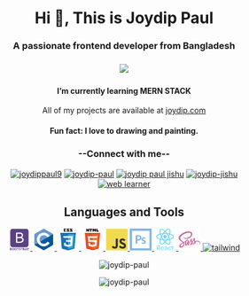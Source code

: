 <h1 align="center">Hi 👋, This is Joydip Paul</h1>
<h3 align="center">A passionate frontend developer from Bangladesh</h3>
<h3 align="center"><img src = "https://komarev.com/ghpvc/?username=joydip-paul&style=flat-square" /></h3>


<div align="center">
 <h4>I’m currently learning MERN STACK</h4>
  <span>All of my projects are available at </span><a href = "https://joydippaul.netlify.app/">joydip.com</a>
 <h4>Fun fact: I love to drawing and painting.</h4>
 </div>

<h3 align="center">--Connect with me--</h3>
<p align="center">
<a href="https://twitter.com/joydippaul9" target="blank"><img align="center" src="https://img.icons8.com/color/48/000000/twitter--v2.png" alt="joydippaul9" /></a>
<a href="https://www.linkedin.com/in/joydip-paul-90b447190/" target="blank"><img align="center" src="https://img.icons8.com/color/48/000000/linkedin-2--v2.png" alt="joydip-paul" /></a>
<a href="https://www.facebook.com/joydippaul72/" target="blank"><img align="center" src="https://img.icons8.com/color/48/000000/facebook-circled--v5.png" alt="joydip paul jishu"/></a>
<a href="https://www.instagram.com/joydip_jishu/" target="blank"><img align="center" src="https://img.icons8.com/color/48/000000/instagram-new--v2.png" alt="joydip-jishu" /></a>
<a href="https://www.youtube.com/channel/UCXOoAHrPiW8xD7hMnqHnENA" target="blank"><img align="center" src="https://img.icons8.com/color/48/000000/youtube--v3.png" alt="web learner"/></a>
</p>

<h2 align="center">Languages and Tools</h2>
<p align="center"> <a href="https://getbootstrap.com" target="_blank"> <img src="https://raw.githubusercontent.com/devicons/devicon/master/icons/bootstrap/bootstrap-plain-wordmark.svg" alt="bootstrap" width="40" height="40"/> </a> <a href="https://www.cprogramming.com/" target="_blank"> <img src="https://raw.githubusercontent.com/devicons/devicon/master/icons/c/c-original.svg" alt="c" width="40" height="40"/> </a> <a href="https://www.w3schools.com/css/" target="_blank"> <img src="https://raw.githubusercontent.com/devicons/devicon/master/icons/css3/css3-original-wordmark.svg" alt="css3" width="40" height="40"/> </a> <a href="https://www.w3.org/html/" target="_blank"> <img src="https://raw.githubusercontent.com/devicons/devicon/master/icons/html5/html5-original-wordmark.svg" alt="html5" width="40" height="40"/> </a> <a href="https://developer.mozilla.org/en-US/docs/Web/JavaScript" target="_blank"> <img src="https://raw.githubusercontent.com/devicons/devicon/master/icons/javascript/javascript-original.svg" alt="javascript" width="40" height="40"/> </a> <a href="https://www.photoshop.com/en" target="_blank"> <img src="https://raw.githubusercontent.com/devicons/devicon/master/icons/photoshop/photoshop-line.svg" alt="photoshop" width="40" height="40"/> </a> <a href="https://reactjs.org/" target="_blank"> <img src="https://raw.githubusercontent.com/devicons/devicon/master/icons/react/react-original-wordmark.svg" alt="react" width="40" height="40"/> </a> <a href="https://sass-lang.com" target="_blank"> <img src="https://raw.githubusercontent.com/devicons/devicon/master/icons/sass/sass-original.svg" alt="sass" width="40" height="40"/> </a> 
<a href="https://tailwindcss.com/" target="_blank"> <img src="https://cdn.worldvectorlogo.com/logos/tailwindcss.svg" alt="tailwind" width="40" height="40"/> </a>
</p>

<p align="center"><img src="https://github-readme-stats.vercel.app/api/top-langs?username=joydip-paul&show_icons=true&locale=en&layout=compact" alt="joydip-paul" /></p>

<p align="center"><img src="https://github-readme-stats.vercel.app/api?username=joydip-paul&show_icons=true&theme=radical" alt="joydip-paul" />
</p>

